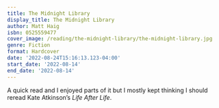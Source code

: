 ```yaml
---
title: The Midnight Library
display_title: The Midnight Library
author: Matt Haig
isbn: 0525559477
cover_image: /reading/the-midnight-library/the-midnight-library.jpg
genre: Fiction
format: Hardcover
date: '2022-08-24T15:16:13.123-04:00'
start_date: '2022-08-14'
end_date: '2022-08-14'
---
```


A quick read and I enjoyed parts of it but I mostly kept thinking I should reread Kate Atkinson’s *Life After Life*.
